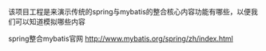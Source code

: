 该项目工程是来演示传统的spring与mybatis的整合核心内容功能有哪些，以便我们可以知道模拟哪些内容


spring整合mybatis官网 
http://www.mybatis.org/spring/zh/index.html